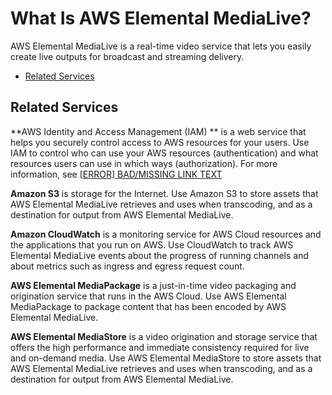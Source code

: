 # What Is AWS Elemental MediaLive?<a name="what-is"></a>

AWS Elemental MediaLive is a real\-time video service that lets you easily create live outputs for broadcast and streaming delivery\. 


+ [Related Services](#related-services)

## Related Services<a name="related-services"></a>

**AWS Identity and Access Management \(IAM\) ** is a web service that helps you securely control access to AWS resources for your users\. Use IAM to control who can use your AWS resources \(authentication\) and what resources users can use in which ways \(authorization\)\. For more information, see [[ERROR] BAD/MISSING LINK TEXT](setting-up.md) 

**Amazon S3** is storage for the Internet\. Use Amazon S3 to store assets that AWS Elemental MediaLive retrieves and uses when transcoding, and as a destination for output from AWS Elemental MediaLive\.

**Amazon CloudWatch** is a monitoring service for AWS Cloud resources and the applications that you run on AWS\. Use CloudWatch to track AWS Elemental MediaLive events about the progress of running channels and about metrics such as ingress and egress request count\. 

**AWS Elemental MediaPackage** is a just\-in\-time video packaging and origination service that runs in the AWS Cloud\. Use AWS Elemental MediaPackage to package content that has been encoded by AWS Elemental MediaLive\. 

**AWS Elemental MediaStore** is a video origination and storage service that offers the high performance and immediate consistency required for live and on\-demand media\. Use AWS Elemental MediaStore to store assets that AWS Elemental MediaLive retrieves and uses when transcoding, and as a destination for output from AWS Elemental MediaLive\.